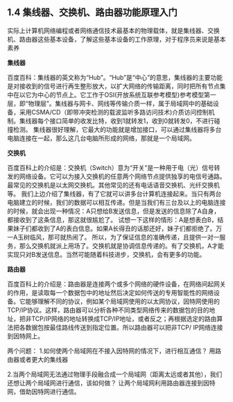 ## 1.4 集线器、交换机、路由器功能原理入门

实际上计算机网络编程或者网络通信技术最基本的物理载体，就是集线器、交换机、路由器这些基本设备，了解这些基本设备的工作原理，对于程序员来说是基本素养

**集线器**

百度百科：集线器的英文称为“Hub”。“Hub”是“中心”的意思，集线器的主要功能是对接收到的信号进行再生整形放大，以扩大网络的传输距离，同时把所有节点集中在以它为中心的节点上。它工作于OSI(开放系统互联参考模型)参考模型第一层，即“物理层”。集线器与网卡、网线等传输介质一样，属于局域网中的基础设备，采用CSMA/CD（即带冲突检测的载波监听多路访问技术)介质访问控制机制。集线器每个接口简单的收发比特，收到1就转发1，收到0就转发0，不进行碰撞检测。
集线器很好理解，它最大的功能就是增加接口，可以通过集线器将多台电脑连接在一起，那么这几台电脑所形成的网络，那就是一个局域网。

**交换机**


百度百科上的介绍是：交换机（Switch）意为“开关”是一种用于电（光）信号转发的网络设备。它可以为接入交换机的任意两个网络节点提供独享的电信号通路。最常见的交换机是以太网交换机。其他常见的还有电话语音交换机、光纤交换机等。
我们上边介绍了集线器，有了它就可以讲多台计算机连接起来。当只有两台电脑建立的时候，我们的数据可以相互传递。但是当我们有三台及以上的电脑连接的时候，就会出现一种情况：A只想给B发送信息，但是发送的信息除了A自身，都接收到了这条信息，那这就很尴尬了。
试想一下这样的情形：A是想表白B，结果妹子们都收到了A的表白信息。如果A长得丑的话那还好，妹子们都拒绝了。万一A玉树临风，那可就热闹了。
所以，为了保证信息的准确传递，且提供一对一服务，那么交换机就派上用场了。交换机就是协调信息传递的。有了交换机，A才能实现只对B发送信息。当然可能随着科技进步，交换机，会有更多的功能。

**路由器**

百度百科上的介绍是：路由器是连接两个或多个网络的硬件设备，在网络间起网关的作用，是读取每一个数据包中的地址然后决定如何传送的专用智能性的网络设备。它能够理解不同的协议，例如某个局域网使用的以太网协议，因特网使用的TCP/IP协议。这样，路由器可以分析各种不同类型网络传来的数据包的目的地址，把非TCP/IP网络的地址转换成TCP/IP地址，或者反之；再根据选定的路由算法把各数据包按最佳路线传送到指定位置。所以路由器可以把非TCP/ IP网络连接到因特网上。

两个问题：
1.如何使两个局域网在不接入因特网的情况下，进行相互通信？
用路由器或者更大的集线器

2.当两个局域网无法通过物理手段融合成一个局域网（距离太远或者其他），我们还想让两个局域网进行通信，该如何做？
让两个局域网利用路由器连接到因特网，借助因特网进行通信。